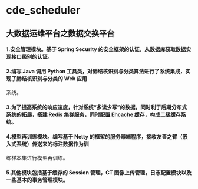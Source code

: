 # cde_scheduler
## 大数据运维平台之数据交换平台
#### 1.安全管理模块。基于 Spring Security 的安全框架的认证，从数据库获取数据实现接口级别的认证。

#### 2.编写 Java 调用 Python 工具类，对肺结核识别与分类算法进行了系统集成，实现了肺结核识别与分类的 Web 应用
系统。

#### 3.为了提高系统的响应速度，针对系统“多读少写”的数据，同时利于后期分布式系统的拓展，搭建 Redis 集群服务，同时配置 Ehcache 缓存，构成二级缓存系统。

#### 4.模型再训练模块。编写基于 Netty 的框架的服务器端程序，接收友善之臂（嵌入式系统）传送来的标注数据作为训
练样本集进行模型再训练。

#### 5.其他模块包括基于缓存的 Session 管理，CT 图像上传管理，日志配置模块以及一些基本的事务管理模块。

